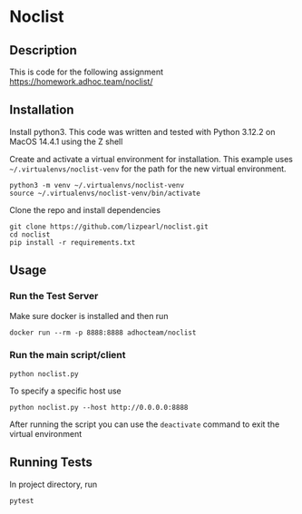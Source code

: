 # Noclist

## Description
This is code for the following assignment https://homework.adhoc.team/noclist/


## Installation
Install python3.  This code was written and tested with Python 3.12.2 on MacOS 14.4.1 using the Z shell

Create and activate a virtual environment for installation. This example uses `~/.virtualenvs/noclist-venv`
for the path for the new virtual environment.
```
python3 -m venv ~/.virtualenvs/noclist-venv
source ~/.virtualenvs/noclist-venv/bin/activate
```
Clone the repo and install dependencies
```
git clone https://github.com/lizpearl/noclist.git
cd noclist
pip install -r requirements.txt
```

## Usage

### Run the Test Server
Make sure docker is installed and then run
```
docker run --rm -p 8888:8888 adhocteam/noclist
```

### Run the main script/client
```
python noclist.py
```
To specify a specific host use
```
python noclist.py --host http://0.0.0.0:8888
```
After running the script you can use the `deactivate` command to exit the 
virtual environment

## Running Tests
In project directory, run 
```
pytest
```
